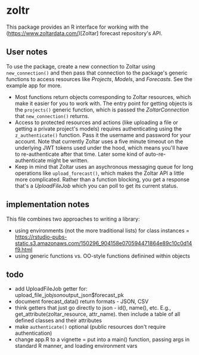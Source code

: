 # zoltr

This package provides an R interface for working with the (https://www.zoltardata.com/)[Zoltar] forecast repository's
API.


## User notes
To use the package, create a new connection to Zoltar using `new_connection()` and then pass that connection to the
package's generic functions to access resources like _Projects_, _Models_, and _Forecasts_. See the example app for
more.

- Most functions return objects corresponding to Zoltar resources, which make it easier for you to work with. The entry
  point for getting objects is the `projects()` generic function, which is passed the _ZoltarConnection_ that
  `new_connection()` returns.
- Access to protected resources and actions (like uploading a file or getting a private project's models) requires
  authenticating using the `z_authenticate()` function. Pass it the username and password for your account. Note that
  currently Zoltar uses a five minute timeout on the underlying JWT tokens used under the hood, which means you'll have
  to re-authenticate after that time. Later some kind of auto-re-authenticate might be written.
- Keep in mind that Zoltar uses an asychronous messaging queue for long operations like `upload_forecast()`, which makes
  the Zoltar API a little more complicated. Rather than a function blocking, you get a response that's a _UploadFileJob_
  which you can poll to get its current status.


## implementation notes
This file combines two approaches to writing a library:

- using environments (not the more traditional lists) for class instances
  = https://rstudio-pubs-static.s3.amazonaws.com/150296_904158e070594471864e89c10c0d14f9.html
- using generic functions vs. OO-style functions definined within objects


## todo
- add UploadFileJob getter for: upload_file_job$json$output_json$forecast_pk
- document forecast_data() return formats - JSON, CSV
- think getters that just go directly to json - id(), name(), etc. E.g., get_attribute(zoltar_resource, attr_name).
  then include a table of all defined classes and their attributes
- make `authenticate()` optional (public resources don't require authentication)
- change app.R to a vignette
  = put into a main() function, passing args in standard R manner, and loading environment vars

